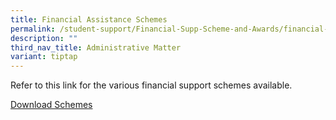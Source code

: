 ```yaml
---
title: Financial Assistance Schemes
permalink: /student-support/Financial-Supp-Scheme-and-Awards/financial-assistance-schemes/
description: ""
third_nav_title: Administrative Matter
variant: tiptap
---
```

<p>Refer to this link for the various financial support schemes available.</p>
<p><a href="/files/Student Support/SACSS_FAS.pdf" rel="noopener noreferrer nofollow" target="_blank">Download Schemes</a>
</p>